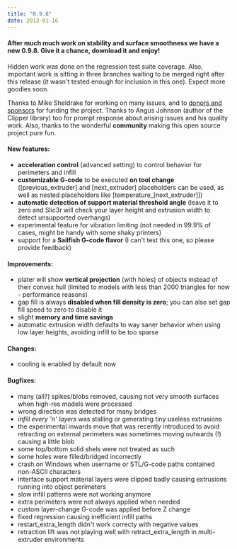 ```yaml
---
title: "0.9.8"
date: 2013-01-16
---
```








#### After much much work on stability and surface smoothness we have a new 0.9.8\. Give it a chance, download it and enjoy!

Hidden work was done on the regression test suite coverage. Also, important work is sitting in three branches waiting to be merged right after this release (it wasn't tested enough for inclusion in this one). Expect more goodies soon.

Thanks to Mike Sheldrake for working on many issues, and to [donors and sponsors](/donations) for funding the project. Thanks to Angus Johnson (author of the Clipper library) too for prompt response about arising issues and his quality work. Also, thanks to the wonderful **community** making this open source project pure fun.

#### New features:

*   **acceleration control** (advanced setting) to control behavior for perimeters and infill
*   **customizable G-code** to be executed **on tool change** ([previous_extruder] and [next_extruder] placeholders can be used, as well as nested placeholders like [temperature_[next_extruder]])
*   **automatic detection of support material threshold angle** (leave it to zero and Slic3r will check your layer height and extrusion width to detect unsupported overhangs)
*   experimental feature for vibration limiting (not needed in 99.9% of cases, might be handy with some shaky printers)
*   support for a **Sailfish G-code flavor** (I can't test this one, so please provide feedback)

#### Improvements:

*   plater will show **vertical projection** (with holes) of objects instead of their convex hull (limited to models with less than 2000 triangles for now - performance reasons)
*   gap fill is always **disabled when fill density is zero**; you can also set gap fill speed to zero to disable it
*   slight **memory and time savings**
*   automatic extrusion width defaults to way saner behavior when using low layer heights, avoiding infill to be too sparse

#### Changes:

*   cooling is enabled by default now

#### Bugfixes:

*   many (all?) spikes/blobs removed, causing not very smooth surfaces when high-res models were processed
*   wrong direction was detected for many bridges
*   _infill every 'n' layers_ was stalling or generating tiny useless extrusions
*   the experimental inwards move that was recently introduced to avoid retracting on external perimeters was sometimes moving outwards (!) causing a little blob
*   some top/bottom solid shels were not treated as such
*   some holes were filled/bridged incorrectly
*   crash on Windows when username or STL/G-code paths contained non-ASCII characters
*   interface support material layers were clipped badly causing extrusions running into object perimeters
*   slow infill patterns were not working anymore
*   extra perimeters were not always applied when needed
*   custom layer-change G-code was applied before Z change
*   fixed regression causing inefficient infill paths
*   restart_extra_length didn't work correcty with negative values
*   retraction lift was not playing well with retract_extra_length in multi-extruder environments





